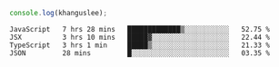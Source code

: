 ```js
console.log(khanguslee);
```

<!--START_SECTION:waka-->
```text
JavaScript   7 hrs 28 mins   █████████████▒░░░░░░░░░░░   52.75 % 
JSX          3 hrs 10 mins   █████▓░░░░░░░░░░░░░░░░░░░   22.44 % 
TypeScript   3 hrs 1 min     █████▒░░░░░░░░░░░░░░░░░░░   21.33 % 
JSON         28 mins         █░░░░░░░░░░░░░░░░░░░░░░░░   03.35 % 
```
<!--END_SECTION:waka-->

<!--
**khanguslee/khanguslee** is a ✨ _special_ ✨ repository because its `README.md` (this file) appears on your GitHub profile.

Here are some ideas to get you started:

- 🔭 I’m currently working on ...
- 🌱 I’m currently learning ...
- 👯 I’m looking to collaborate on ...
- 🤔 I’m looking for help with ...
- 💬 Ask me about ...
- 📫 How to reach me: ...
- 😄 Pronouns: ...
- ⚡ Fun fact: ...
-->

